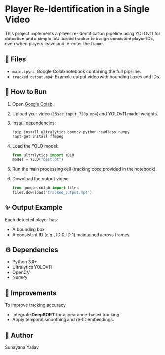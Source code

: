 # Player Re-Identification in a Single Video

This project implements a player re-identification pipeline using YOLOv11 for detection and a simple IoU-based tracker to assign consistent player IDs, even when players leave and re-enter the frame.

## 📁 Files

- `main.ipynb`: Google Colab notebook containing the full pipeline.
- `tracked_output.mp4`: Example output video with bounding boxes and IDs.

## 🚀 How to Run

1. Open [Google Colab](https://colab.research.google.com/).
2. Upload your video (`15sec_input_720p.mp4`) and YOLOv11 model weights.
3. Install dependencies:

   ```python
   !pip install ultralytics opencv-python-headless numpy
   !apt-get install ffmpeg
   ```

4. Load the YOLO model:

   ```python
   from ultralytics import YOLO
   model = YOLO("best.pt")  
   ```

5. Run the main processing cell (tracking code provided in the notebook).

6. Download the output video:

   ```python
   from google.colab import files
   files.download('tracked_output.mp4')
   ```

## ✨ Output Example

Each detected player has:
- A bounding box
- A consistent ID (e.g., ID 0, ID 1) maintained across frames

## ⚙️ Dependencies

- Python 3.8+
- Ultralytics YOLOv11
- OpenCV
- NumPy

## 🔧 Improvements

To improve tracking accuracy:
- Integrate **DeepSORT** for appearance-based tracking.
- Apply temporal smoothing and re-ID embeddings.

## 🧠 Author

Sunayana Yadav
